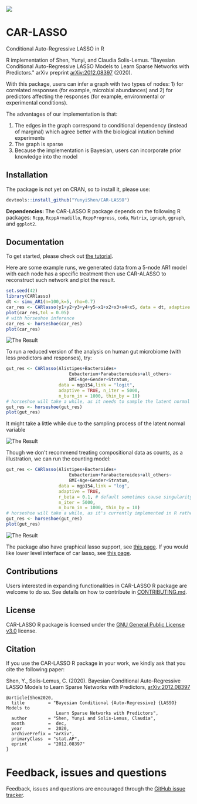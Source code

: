 ![](https://github.com/YunyiShen/CAR-LASSO/workflows/R-CMD-check/badge.svg)
# CAR-LASSO
Conditional Auto-Regressive LASSO in R

R implementation of Shen, Yunyi, and Claudia Solis-Lemus. "Bayesian Conditional Auto-Regressive LASSO Models to Learn Sparse Networks with Predictors." arXiv preprint [arXiv:2012.08397](https://arxiv.org/abs/2012.08397) (2020).

With this package, users can infer a graph with two types of nodes: 1) for correlated responses (for example, microbial abundances) and 2) for predictors affecting the responses (for example, environmental or experimental conditions).

The advantages of our implementation is that:

1. The edges in the graph correspond to conditional dependency (instead of marginal) which agree better with the biological intution behind experiments
2. The graph is sparse
3. Because the implementation is Bayesian, users can incorporate prior knowledge into the model

## Installation

The package is not yet on CRAN, so to install it, please use:
```r
devtools::install_github("YunyiShen/CAR-LASSO")
```

**Dependencies:** The CAR-LASSO R package depends on the following R packages: `Rcpp`, `RcppArmadillo`, `RcppProgress`, `coda`, `Matrix`, `igraph`, `ggraph`, and `ggplot2`. 


## Documentation

To get started, please check out [the tutorial](https://yunyishen.ml/CAR-LASSO/dev/articles/network.html).



Here are some example runs, we generated data from a 5-node AR1 model with each node has a specific treatment then use CAR-ALASSO to reconstruct such network and plot the result. 

```r
set.seed(42)
library(CARlasso)
dt <- simu_AR1(n=100,k=5, rho=0.7)
car_res <- CARlasso(y1+y2+y3+y4+y5~x1+x2+x3+x4+x5, data = dt, adaptive = TRUE)
plot(car_res,tol = 0.05)
# with horseshoe inference
car_res <- horseshoe(car_res)
plot(car_res)
```

![The Result](http://YunyiShen.github.io/files/Research_figs/CARLASSO/package_eg.png)


To run a reduced version of the analysis on human gut microbiome (with less predictors and responses), try:

```r
gut_res <- CARlasso(Alistipes+Bacteroides+
                        Eubacterium+Parabacteroides+all_others~
                        BMI+Age+Gender+Stratum,
                    data = mgp154,link = "logit", 
                    adaptive = TRUE, n_iter = 5000, 
                    n_burn_in = 1000, thin_by = 10)
# horseshoe will take a while, as it needs to sample the latent normal too
gut_res <- horseshoe(gut_res)
plot(gut_res)
```
It might take a little while due to the sampling process of the latent normal variable 

![The Result](http://YunyiShen.github.io/files/Research_figs/CARLASSO/human_gut_reduce.png)

Though we don't recommend treating compositional data as counts, as a illustration, we can run the counting model:

```r
gut_res <- CARlasso(Alistipes+Bacteroides+
                        Eubacterium+Parabacteroides+all_others~
                        BMI+Age+Gender+Stratum,
                    data = mgp154,link = "log", 
                    adaptive = TRUE, 
                    r_beta = 0.1, # default sometimes cause singularity in Poisson model due to exponential transformation, slightly change can fix it.
                    n_iter = 5000, 
                    n_burn_in = 1000, thin_by = 10)
# horseshoe will take a while, as it's currently implemented in R rather than C++
gut_res <- horseshoe(gut_res)
plot(gut_res)
```
![The Result](http://YunyiShen.github.io/files/Research_figs/CARLASSO/gut_count.png)


The package also have graphical lasso support, see [this page](https://yunyishen.ml/CAR-LASSO/dev/articles/glasso.html). If you would like lower level interface of car lasso, see [this page](https://yunyishen.ml/CAR-LASSO/dev/articles/buildown.html).


## Contributions

Users interested in expanding functionalities in CAR-LASSO R package are welcome to do so.
See details on how to contribute in [CONTRIBUTING.md](https://github.com/YunyiShen/CAR-LASSO/blob/master/CONTRIBUTING.md).

## License
CAR-LASSO R package is licensed under the [GNU General Public License v3.0](https://github.com/YunyiShen/CAR-LASSO/blob/master/LICENSE) license.

## Citation

If you use the CAR-LASSO R package in your work, we kindly ask that you cite the following paper:

Shen, Y., Solís-Lemus, C. (2020). Bayesian Conditional Auto-Regressive LASSO Models to Learn Sparse Networks with Predictors, [arXiv:2012.08397](https://arxiv.org/abs/2012.08397)

```
@article{Shen2020,
  title         = "Bayesian Conditional {Auto-Regressive} {LASSO} Models to
                   Learn Sparse Networks with Predictors",
  author        = "Shen, Yunyi and Solis-Lemus, Claudia",
  month         =  dec,
  year          =  2020,
  archivePrefix = "arXiv",
  primaryClass  = "stat.AP",
  eprint        = "2012.08397"
}
```

# Feedback, issues and questions

Feedback, issues and questions are encouraged through the [GitHub issue tracker](https://github.com/YunyiShen/CAR-LASSO/issues).
